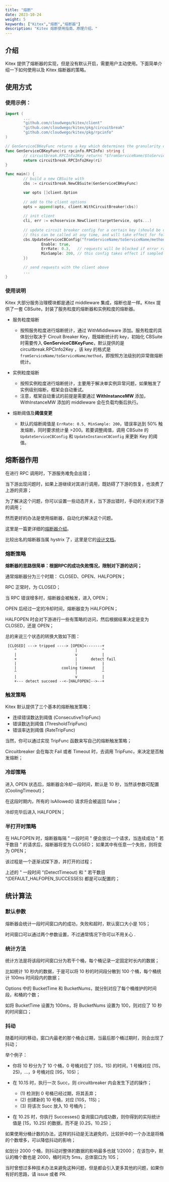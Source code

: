 ```yaml
---
title: "熔断"
date: 2023-10-24
weight: 5
keywords: ["Kitex","熔断","熔断器"]
description: "Kitex 熔断使用指南、原理介绍。"
---
```


## 介绍

Kitex 提供了熔断器的实现，但是没有默认开启，需要用户主动使用。下面简单介绍一下如何使用以及 Kitex 熔断器的策略。

## 使用方式

### 使用示例：

```go
import (
        ...
        "github.com/cloudwego/kitex/client"
        "github.com/cloudwego/kitex/pkg/circuitbreak"
        "github.com/cloudwego/kitex/pkg/rpcinfo"
)

// GenServiceCBKeyFunc returns a key which determines the granularity of the CBSuite
func GenServiceCBKeyFunc(ri rpcinfo.RPCInfo) string {
        // circuitbreak.RPCInfo2Key returns "$fromServiceName/$toServiceName/$method"
        return circuitbreak.RPCInfo2Key(ri)
}

func main() {
        // build a new CBSuite with 
        cbs := circuitbreak.NewCBSuite(GenServiceCBKeyFunc)

        var opts []client.Option
        
        // add to the client options
        opts = append(opts, client.WithCircuitBreaker(cbs))
        
        // init client 
        cli, err := echoservice.NewClient(targetService, opts...)
        
        // update circuit breaker config for a certain key (should be consistent with GenServiceCBKeyFunc)
        // this can be called at any time, and will take effect for following requests
        cbs.UpdateServiceCBConfig("fromServiceName/toServiceName/method", circuitbreak.CBConfig{
                Enable: true,
                ErrRate: 0.3,   // requests will be blocked if error rate >= 30%
                MinSample: 200, // this config takes effect if sampled requests are more than `MinSample`
        })

        // send requests with the client above
        ...
}

```

### 使用说明

Kitex 大部分服务治理模块都是通过 middleware 集成，熔断也是一样。Kitex 提供了一套 CBSuite，封装了服务粒度的熔断器和实例粒度的熔断器。

- 服务粒度熔断

  - 按照服务粒度进行熔断统计，通过 WithMiddleware 添加。服务粒度的具体划分取决于 Circuit Breaker Key，既熔断统计的 key，初始化 CBSuite 时需要传入 **GenServiceCBKeyFunc**，默认提供的是 circuitbreak.RPCInfo2Key ，该 key 的格式是 `fromServiceName/toServiceName/method`，即按照方法级别的异常做熔断统计。
- 实例粒度熔断

  - 按照实例粒度进行熔断统计，主要用于解决单实例异常问题，如果触发了实例级别熔断，框架会自动重试。
  - 注意，框架自动重试的前提是需要通过 **WithInstanceMW** 添加，WithInstanceMW 添加的 middleware 会在负载均衡后执行。
- 熔断阈值及**阈值变更**

  - 默认的熔断阈值是 `ErrRate: 0.5, MinSample: 200`，错误率达到 50% 触发熔断，同时要求统计量 >200。若要调整阈值，调用 CBSuite 的 `UpdateServiceCBConfig` 和 `UpdateInstanceCBConfig` 来更新 Key 的阈值。

## 熔断器作用

在进行 RPC 调用时，下游服务难免会出错；

当下游出现问题时，如果上游继续对其进行调用，既妨碍了下游的恢复，也浪费了上游的资源；

为了解决这个问题，你可以设置一些动态开关，当下游出错时，手动的关闭对下游的调用；

然而更好的办法是使用熔断器，自动化的解决这个问题。

这里是一篇更详细的[熔断器介绍](https://msdn.microsoft.com/zh-cn/library/dn589784.aspx)。

比较出名的熔断器当属 hystrix 了，这里是它的[设计文档](https://github.com/Netflix/Hystrix/wiki)。

### 熔断策略

**熔断器的思路很简单：根据****RPC****的成功失败情况，限制对下游的访问；**

通常熔断器分为三个时期： CLOSED、OPEN、HALFOPEN；

RPC 正常时，为 CLOSED；

当 RPC 错误增多时，熔断器会被触发，进入 OPEN；

OPEN 后经过一定的冷却时间，熔断器变为 HALFOPEN；

HALFOPEN 时会对下游进行一些有策略的访问，然后根据结果决定是变为 CLOSED，还是 OPEN；

总的来说三个状态的转换大致如下图：

```
 [CLOSED] ---> tripped ----> [OPEN]<-------+
    ^                          |           ^
    |                          v           |
    +                          |      detect fail
    |                          |           |
    |                    cooling timeout   |
    ^                          |           ^
    |                          v           |
    +--- detect succeed --<-[HALFOPEN]-->--+

```

### 触发策略

Kitex 默认提供了三个基本的熔断触发策略：

- 连续错误数达到阈值 (ConsecutiveTripFunc)
- 错误数达到阈值 (ThresholdTripFunc)
- 错误率达到阈值 (RateTripFunc)

当然，你可以通过实现 TripFunc 函数来写自己的熔断触发策略；

Circuitbreaker 会在每次 Fail 或者 Timeout 时，去调用 TripFunc，来决定是否触发熔断；

### 冷却策略

进入 OPEN 状态后，熔断器会冷却一段时间，默认是 10 秒，当然该参数可配置 (CoolingTimeout)；

在这段时期内，所有的 IsAllowed() 请求将会被返回 false；

冷却完毕后进入 HALFOPEN；

### 半打开时策略

在 HALFOPEN 时，熔断器每隔 " 一段时间 " 便会放过一个请求，当连续成功 " 若干数目 " 的请求后，熔断器将变为 CLOSED； 如果其中有任意一个失败，则将变为 OPEN；

该过程是一个逐渐试探下游，并打开的过程；

上述的 " 一段时间 “(DetectTimeout) 和 " 若干数目 “(DEFAULT_HALFOPEN_SUCCESSES) 都是可以配置的；

## 统计算法

### 默认参数

熔断器会统计一段时间窗口内的成功，失败和超时，默认窗口大小是 10S；

时间窗口可以通过两个参数设置，不过通常情况下你可以不用关心 .

### 统计方法

统计方法是将该段时间窗口分为若干个桶，每个桶记录一定固定时长内的数据；

比如统计 10 秒内的数据，于是可以将 10 秒的时间段分散到 100 个桶，每个桶统计 100ms 时间段内的数据；

Options 中的 BucketTime 和 BucketNums，就分别对应了每个桶维护的时间段，和桶的个数；

如将 BucketTime 设置为 100ms，将 BucketNums 设置为 100，则对应了 10 秒的时间窗口；

### 抖动

随着时间的移动，窗口内最老的那个桶会过期，当最后那个桶过期时，则会出现了抖动；

举个例子：

- 你将 10 秒分为了 10 个桶，0 号桶对应了 [0S，1S) 的时间，1 号桶对应 [1S，2S)，…，9 号桶对应 [9S，10S)；
- 在 10.1S 时，执行一次 Succ，则 circuitbreaker 内会发生下述的操作；

  - (1) 检测到 0 号桶已经过期，将其丢弃；
  - (2) 创建新的 10 号桶，对应 [10S，11S)；
  - (3) 将该次 Succ 放入 10 号桶内；
- 在 10.2S 时，你执行 Successes() 查询窗口内成功数，则你得到的实际统计值是 [1S，10.2S) 的数据，而不是 [0.2S，10.2S)；

如果使用分桶计数的办法，这样的抖动是无法避免的，比较折中的一个办法是将桶的个数增多，可以降低抖动的影响；

如划分 2000 个桶，则抖动对整体的数据的影响最多也就 1/2000； 在该包中，默认的桶个数也是 2000，桶时间为 5ms，总体窗口为 10S；

当时曾想过多种技术办法来避免这种问题，但是都会引入更多其他的问题，如果你有好的思路，请 issue 或者 PR.
